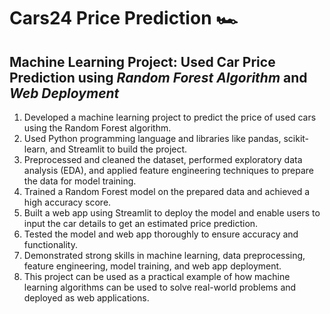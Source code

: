 # Cars24 Price Prediction 🏎️
## Machine Learning Project: Used Car Price Prediction using _Random Forest Algorithm_ and _Web Deployment_


1. Developed a machine learning project to predict the price of used cars using the Random Forest algorithm.
2. Used Python programming language and libraries like pandas, scikit-learn, and Streamlit to build the project.
3. Preprocessed and cleaned the dataset, performed exploratory data analysis (EDA), and applied feature engineering techniques to prepare the data for model training.
4. Trained a Random Forest model on the prepared data and achieved a high accuracy score.
5. Built a web app using Streamlit to deploy the model and enable users to input the car details to get an estimated price prediction.
6. Tested the model and web app thoroughly to ensure accuracy and functionality.
7. Demonstrated strong skills in machine learning, data preprocessing, feature engineering, model training, and web app deployment.
8. This project can be used as a practical example of how machine learning algorithms can be used to solve real-world problems and deployed as web applications.

